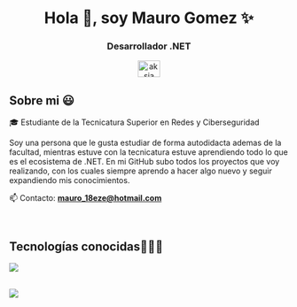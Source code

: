 <h1 align="center">Hola 👋, soy Mauro Gomez ✨ </h1> 
<h3 align="center">Desarrollador .NET</h3>
<p align="center">
<a href="https://www.linkedin.com/in/maurogomezz/" target="_blank"><img align="center" src="https://cdn.jsdelivr.net/npm/simple-icons@3.0.1/icons/linkedin.svg" alt="aksia" height="30" width="40" /></a>
</p>
<h2>Sobre mi 😃</h2>

🎓 Estudiante de la Tecnicatura Superior en Redes y Ciberseguridad

Soy una persona que le gusta estudiar de forma autodidacta ademas de la facultad, mientras estuve con la tecnicatura estuve aprendiendo todo lo que es el ecosistema de .NET. En mi GitHub subo todos los proyectos que voy realizando, con los cuales siempre aprendo a hacer algo nuevo y seguir expandiendo mis conocimientos.

<p align="left">
  
📫 Contacto: **mauro_18eze@hotmail.com**

  </p>
<br>

<h2 >Tecnologías conocidas👨🏻‍💻</h2>

<p align="left">
  <a href="https://skillicons.dev">
    <img src="https://skillicons.dev/icons?i=cs,dotnet,css,html,js,php,mysql,git,github,docker,postman,vscode,bash,linux&perline=12" />
  </a>
</p>
<br>
<img  align="center"  src="https://github-readme-stats-anuraghazra1.vercel.app/api/top-langs/?username=MauroGomezz&theme=dark&hide_border=false&no-bg=true&no-frame=true&langs_count=10"/>
